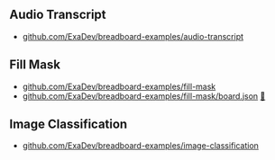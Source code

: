 ## Audio Transcript

- [github.com/ExaDev/breadboard-examples/audio-transcript](https://github.com/ExaDev/breadboard-examples/blob/main/src/examples/audio-transcript)

## Fill Mask

- [github.com/ExaDev/breadboard-examples/fill-mask](https://github.com/ExaDev/breadboard-examples/blob/main/src/examples/fill-mask)
- [github.com/ExaDev/breadboard-examples/fill-mask/board.json](https://github.com/ExaDev/breadboard-examples/blob/main/src/examples/fill-mask/board.json) [🔗](https://breadboard-ai.web.app/?mode=list&board=https://raw.githubusercontent.com/ExaDev/breadboard-examples/main/src/examples/fill-mask/board.json)

## Image Classification

- [github.com/ExaDev/breadboard-examples/image-classification](https://github.com/ExaDev/breadboard-examples/blob/main/src/examples/image-classification)
